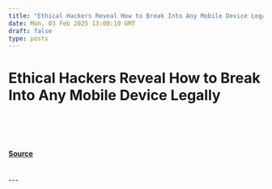 ```yaml
---
title: "Ethical Hackers Reveal How to Break Into Any Mobile Device Legally"
date: Mon, 03 Feb 2025 13:00:10 GMT
draft: false
type: posts
---
```

# Ethical Hackers Reveal How to Break Into Any Mobile Device Legally

<br/>

<br/>

<br/>


#### [Source](https://hackernoon.com/ethical-hackers-reveal-how-to-break-into-any-mobile-device-legally?source=rss)

<br/>
---
